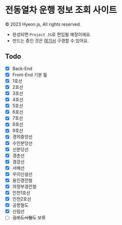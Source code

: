 # 전동열차 운행 정보 조회 사이트
© 2023 Hyeon.js, All rights reserved.

- 완성되면 `Project JS`로 편입될 예정이에요.
- 만드는 중인 것은 [여기서](https://hyeon-js.github.io/subway/) 구경할 수 있어요.

## Todo
- [x] Back-End
- [x] Front-End 기본 틀
- [x] 1호선
- [x] 2호선
- [x] 3호선
- [x] 4호선
- [x] 5호선
- [x] 6호선
- [x] 7호선
- [x] 8호선
- [x] 9호선
- [x] 경의중앙선
- [x] 수인분당선
- [x] 신분당선
- [x] 경춘선
- [x] 경강선
- [x] 서해선
- [x] 우이신설선
- [x] 용인경전철
- [x] 의정부경전철
- [x] 인천1호선
- [x] 인천2호선
- [x] 공항철도
- [x] 신림선
- [ ] <s>김포도시철도</s> 보류
